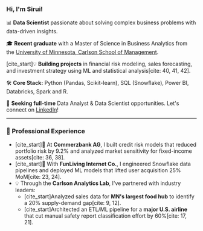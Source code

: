 ### Hi, I'm Sirui!

📊 **Data Scientist** passionate about solving complex business problems with data-driven insights.

🎓 **Recent graduate** with a Master of Science in Business Analytics from the [University of Minnesota, Carlson School of Management](https://carlsonschool.umn.edu/).

[cite_start]💡 **Building projects** in financial risk modeling, sales forecasting, and investment strategy using ML and statistical analysis[cite: 40, 41, 42].

🛠️ **Core Stack:** Python (Pandas, Scikit-learn), SQL (Snowflake), Power BI, Databricks, Spark and R.

🤝 **Seeking full-time** Data Analyst & Data Scientist opportunities. Let's connect on [LinkedIn](https://www.linkedin.com/in/sirui-luo-/)!

---

### 💼 Professional Experience

* [cite_start]🏦 At **Commerzbank AG**, I built credit risk models that reduced portfolio risk by 9.2% and analyzed market sensitivity for fixed-income assets[cite: 36, 38].
* [cite_start]🚀 With **FunLiving Internet Co.**, I engineered Snowflake data pipelines and deployed ML models that lifted user acquisition 25% MoM[cite: 23, 24].
* 💡 Through the **Carlson Analytics Lab**, I've partnered with industry leaders:
    * [cite_start]Analyzed sales data for **MN's largest food hub** to identify a 20% supply-demand gap[cite: 9, 12].
    * [cite_start]Architected an ETL/ML pipeline for a **major U.S. airline** that cut manual safety report classification effort by 60%[cite: 17, 21].
